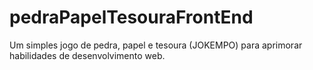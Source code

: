 # pedraPapelTesouraFrontEnd
Um simples jogo de pedra, papel e tesoura (JOKEMPO) para aprimorar habilidades de desenvolvimento web.

